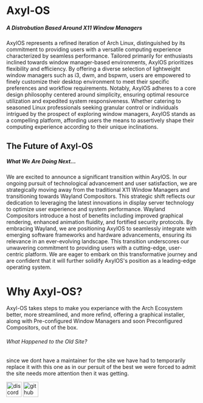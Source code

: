 # Axyl-OS
##### A Distrobution Based Around X11 Window Managers

AxylOS represents a refined iteration of Arch Linux, distinguished by its commitment to providing users with a versatile computing experience characterized by seamless performance. Tailored primarily for enthusiasts inclined towards window manager-based environments, AxylOS prioritizes flexibility and efficiency. By offering a diverse selection of lightweight window managers such as i3, dwm, and bspwm, users are empowered to finely customize their desktop environment to meet their specific preferences and workflow requirements. Notably, AxylOS adheres to a core design philosophy centered around simplicity, ensuring optimal resource utilization and expedited system responsiveness. Whether catering to seasoned Linux professionals seeking granular control or individuals intrigued by the prospect of exploring window managers, AxylOS stands as a compelling platform, affording users the means to assertively shape their computing experience according to their unique inclinations.

## The Future of Axyl-OS
##### What We Are Doing Next...

We are excited to announce a significant transition within AxylOS. In our ongoing pursuit of technological advancement and user satisfaction, we are strategically moving away from the traditional X11 Window Managers and transitioning towards Wayland Compositors. This strategic shift reflects our dedication to leveraging the latest innovations in display server technology to optimize user experience and system performance. Wayland Compositors introduce a host of benefits including improved graphical rendering, enhanced animation fluidity, and fortified security protocols. By embracing Wayland, we are positioning AxylOS to seamlessly integrate with emerging software frameworks and hardware advancements, ensuring its relevance in an ever-evolving landscape. This transition underscores our unwavering commitment to providing users with a cutting-edge, user-centric platform. We are eager to embark on this transformative journey and are confident that it will further solidify AxylOS's position as a leading-edge operating system.


# Why Axyl-OS?

Axyl-OS takes steps to make you experiance with the Arch Ecosystem better, more streamlined, and more refind, offering a graphical installer, along with Pre-configured Window Managers and soon Preconfigured Compositors, out of the box.

###### What Happened to the Old Site?

since we dont have a maintainer for the site we have had to temporarily replace it with this one as in our persuit of the best we were forced to admit the site needs more attention then it was getting.


[<img src='https://cdn.jsdelivr.net/npm/simple-icons@3.0.1/icons/discord.svg' alt='discord' height='40'>](https://discord.gg/qAXMkQdwjj) [<img src='https://cdn.jsdelivr.net/npm/simple-icons@3.0.1/icons/github.svg' alt='github' height='40'>](https://github.com/ayxl-os)
